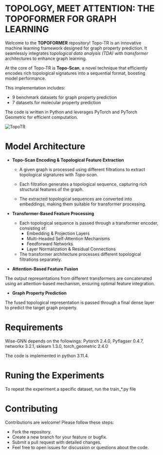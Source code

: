 
# TOPOLOGY, MEET ATTENTION: THE TOPOFORMER FOR GRAPH LEARNING
Welcome to the **TOPOFORMER** repository! Topo-TR is an innovative machine learning framework designed for graph property prediction. It seamlessly integrates *topological data analysis (TDA)* with *transformer* architectures to enhance graph learning.

At the core of Topo-TR is **Topo-Scan**, a novel technique that efficiently encodes rich topological signatures into a sequential format, boosting model performance.

This implementation includes:

- 9 benchmark datasets for graph property prediction
- 7 datasets for molecular property prediction

The code is written in Python and leverages PyTorch and PyTorch Geometric for efficient computation.

![TopoTR](https://github.com/user-attachments/assets/a7e5e309-9cde-4a56-8aa5-beb06b0faba8)



# Model Architecture
- **Topo-Scan Encoding & Topological Feature Extraction**

   - A given graph is processed using different filtrations to extract topological signatures with *Topo-scan*.
   - Each filtration generates a topological sequence, capturing rich structural features of the graph.

   - The extracted topological sequences are converted into embeddings, making them suitable for transformer processing.

- **Transformer-Based Feature Processing**
  - Each topological sequence is passed through a transformer encoder, consisting of:
    - Embedding & Projection Layers
    - Multi-Headed Self-Attention Mechanisms
    - Feedforward Networks
    - Layer Normalization & Residual Connections
  - The transformer architecture processes different topological filtrations separately.
- **Attention-Based Feature Fusion**
  
The output representations from different transformers are concatenated using an attention-based mechanism, ensuring optimal feature integration.
- **Graph Property Prediction**

The fused topological representation is passed through a final dense layer to predict the target graph property.


# Requirements
Wise-GNN depends on the followings:
Pytorch 2.4.0, Pyflagser 0.4.7, networkx 3.2.1, sklearn 1.3.0, torch_geometric 2.4.0

   
The code is implemented in python 3.11.4. 

# Runing the  Experiments
To repeat the experiment a specific dataset, run the train_*.py file
  

# Contributing
Contributions are welcome! Please follow these steps:

- Fork the repository.
- Create a new branch for your feature or bugfix.
- Submit a pull request with detailed changes.
- Feel free to open issues for discussion or questions about the code.

